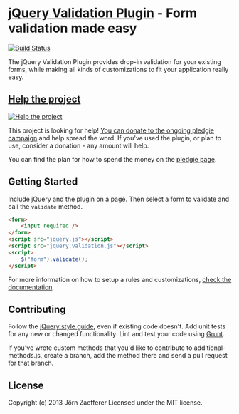 # [jQuery Validation Plugin](http://bassistance.de/jquery-plugins/jquery-plugin-validation/) - Form validation made easy

[![Build Status](https://secure.travis-ci.org/jzaefferer/jquery-validation.png)](http://travis-ci.org/jzaefferer/jquery-validation)

The jQuery Validation Plugin provides drop-in validation for your existing forms, while making all kinds of customizations to fit your application really easy.

## [Help the project](http://pledgie.com/campaigns/18159)

[![Help the project](http://www.pledgie.com/campaigns/18159.png?skin_name=chrome)](http://pledgie.com/campaigns/18159)

This project is looking for help! [You can donate to the ongoing pledgie campaign](http://pledgie.com/campaigns/18159)
and help spread the word. If you've used the plugin, or plan to use, consider a donation - any amount will help.

You can find the plan for how to spend the money on the [pledgie page](http://pledgie.com/campaigns/18159).

## Getting Started

Include jQuery and the plugin on a page. Then select a form to validate and call the `validate` method.

```html
<form>
	<input required />
</form>
<script src="jquery.js"></script>
<script src="jquery.validation.js"></script>
<script>
	$("form").validate();
</script>
```

For more information on how to setup a rules and customizations, [check the documentation](http://docs.jquery.com/Plugins/Validation).

## Contributing

Follow the [jQuery style guide](http://contribute.jquery.com/style-guides/js), even if existing code doesn't. Add unit tests for any new or changed functionality. Lint and test your code using [Grunt](http://gruntjs.com/).

If you've wrote custom methods that you'd like to contribute to additional-methods.js, create a branch, add the method there and send a pull request for that branch.

## License

Copyright (c) 2013 Jörn Zaefferer
Licensed under the MIT license.
